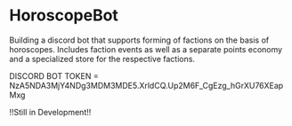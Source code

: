 # HoroscopeBot
Building a discord bot that supports forming of factions on the basis of horoscopes.
Includes faction events as well as a separate points economy and a specialized store for the respective factions.

DISCORD BOT TOKEN = NzA5NDA3MjY4NDg3MDM3MDE5.XrldCQ.Up2M6F_CgEzg_hGrXU76XEapMxg

!!Still in Development!!
